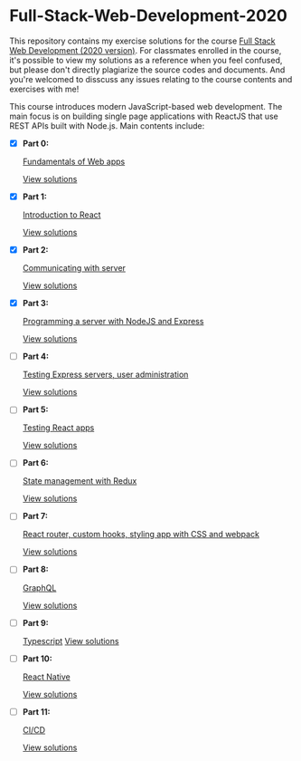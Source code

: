 # Full-Stack-Web-Development-2020

This repository contains my exercise solutions for the course [Full Stack Web Development (2020 version)](http://fullstackopen.com/en). For classmates enrolled in the course, it's possible to view my solutions as a reference when you feel confused, but please don't directly plagiarize the source codes and documents. And you're welcomed to disscuss any issues relating to the course contents and exercises with me!

This course introduces modern JavaScript-based web development. The main focus is on building single page applications with ReactJS that use REST APIs built with Node.js.
Main contents include:

- [x] **Part 0:** 

    [Fundamentals of Web apps](https://fullstackopen.com/en/part0)
    
    [View solutions](https://github.com/xudonghuang1998/Full-Stack-Web-Development-2020/tree/main/Part0)

- [x] **Part 1:** 

    [Introduction to React](https://fullstackopen.com/en/part1)
    
    [View solutions](https://github.com/xudonghuang1998/Full-Stack-Web-Development-2020/tree/main/Part1)

- [x] **Part 2:** 

    [Communicating with server](https://fullstackopen.com/en/part2)
    
    [View solutions](https://github.com/xudonghuang1998/Full-Stack-Web-Development-2020/tree/main/Part2)
    
- [x] **Part 3:** 

    [Programming a server with NodeJS and Express](https://fullstackopen.com/en/part3)
    
    [View solutions](https://github.com/xudonghuang1998/Full-Stack-Web-Development-2020/tree/main/Part3)
    
- [ ] **Part 4:** 

    [Testing Express servers, user administration](https://fullstackopen.com/en/part4)
    
    [View solutions]()
    
- [ ] **Part 5:** 

    [Testing React apps](https://fullstackopen.com/en/part5)
    
    [View solutions]()

- [ ] **Part 6:**
    
    [State management with Redux](https://fullstackopen.com/en/part6)
    
    [View solutions]()
    
- [ ] **Part 7:** 

    [React router, custom hooks, styling app with CSS and webpack](https://fullstackopen.com/en/part7)
    
    [View solutions]()
    
- [ ] **Part 8:** 

    [GraphQL](https://fullstackopen.com/en/part8)
    
    [View solutions]()
    
- [ ] **Part 9:** 

    [Typescript](https://fullstackopen.com/en/part9)
    [View solutions]()
    
- [ ] **Part 10:** 

    [React Native](https://fullstackopen.com/en/part10)
    
    [View solutions]()
    
- [ ] **Part 11:** 

    [CI/CD](https://fullstackopen.com/en/part11)
    
    [View solutions]()
